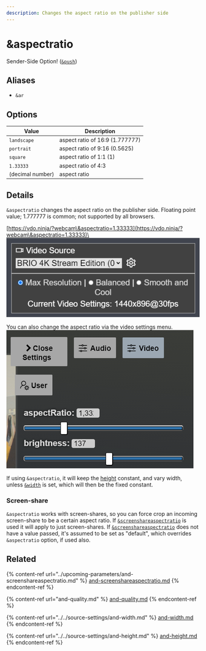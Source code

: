 ```yaml
---
description: Changes the aspect ratio on the publisher side
---
```


# \&aspectratio

Sender-Side Option! ([`&push`](../../source-settings/push.md))

## Aliases

* `&ar`

## Options

| Value            | Description                     |
| ---------------- | ------------------------------- |
| `landscape`      | aspect ratio of 16:9 (1.777777) |
| `portrait`       | aspect ratio of 9:16 (0.5625)   |
| `square`         | aspect ratio of 1:1 (1)         |
| `1.33333`        | aspect ratio of 4:3             |
| (decimal number) | aspect ratio                    |

## Details

`&aspectratio` changes the aspect ratio on the publisher side. Floating point value; 1.777777 is common; not supported by all browsers.

[https://vdo.ninja/?webcam\&aspectratio=1.33333](https://vdo.ninja/?webcam\&aspectratio=1.33333)\
![](<../../.gitbook/assets/image (102) (1).png>)

You can also change the aspect ratio via the video settings menu.![](<../../.gitbook/assets/image (103) (1) (1).png>)

If using `&aspectratio`, it will keep the [height](../../source-settings/and-height.md) constant, and vary width, unless [`&width`](../../source-settings/and-width.md) is set, which will then be the fixed constant.

### Screen-share

`&aspectratio` works with screen-shares, so you can force crop an incoming screen-share to be a certain aspect ratio. If [`&screenshareaspectratio`](../upcoming-parameters/and-screenshareaspectratio.md) is used it will apply to just screen-shares. If [`&screenshareaspectratio`](../upcoming-parameters/and-screenshareaspectratio.md) does not have a value passed, it's assumed to be set as "default", which overrides `&aspectratio` option, if used also.

## Related

{% content-ref url="../upcoming-parameters/and-screenshareaspectratio.md" %}
[and-screenshareaspectratio.md](../upcoming-parameters/and-screenshareaspectratio.md)
{% endcontent-ref %}

{% content-ref url="and-quality.md" %}
[and-quality.md](and-quality.md)
{% endcontent-ref %}

{% content-ref url="../../source-settings/and-width.md" %}
[and-width.md](../../source-settings/and-width.md)
{% endcontent-ref %}

{% content-ref url="../../source-settings/and-height.md" %}
[and-height.md](../../source-settings/and-height.md)
{% endcontent-ref %}
